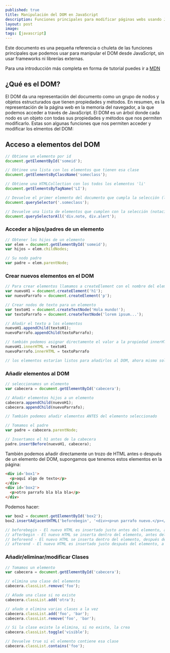 ```yaml
---
published: true
title: Manipulación del DOM en JavaScript
description: Funciones principales para modificar páginas webs usando JavaScript nativo, sin frameworks.
layout: post
image:
tags: [javascript]
---
```



Este documento es una pequeña referencia o chuleta de las funciones principales que podemos usar para manipular el DOM desde JavaScript, sin usar frameworks ni librerías externas.

Para una introducción más completa en forma de tutorial puedes ir a [MDN](https://developer.mozilla.org/es/docs/Referencia_DOM_de_Gecko/Introducci%C3%B3n)

## ¿Qué es el DOM?

El DOM da una representación del documento como un grupo de nodos y objetos estructurados que tienen propiedades y métodos. En resumen, es la representación de la página web en la memoria del navegador, a la que podemos acceder a través de JavaScript. El DOM es un árbol donde cada nodo es un objeto con todas sus propiedades y métodos que nos permiten modificarlo.
Estas son algunas funciones que nos permiten acceder y modificar los elmentos del DOM:

## Acceso a elementos del DOM

```javascript
// Obtiene un elemento por id
document.getElementById('someid');

// Obtinee una lista con los elementos que tienen esa clase
document.getElementsByClassName('someclass');

// Obtiene una HTMLCollection con los todos los elementos 'li'
document.getElementsByTagName('LI');

// Devuelve el primer elemento del documento que cumpla la selección (la notación es como en CSS)
document.querySelector('.someclass');

// Devuelve una lista de elementos que cumplen con la selección (notación como en CSS)
document.querySelectorAll('div.note, div.alert');
```

### Acceder a hijos/padres de un elemento

```javascript
// Obtener los hijos de un elemento
var elem = document.getElementById('someid');
var hijos = elem.childNodes;

// Su nodo padre
var padre = elem.parentNode;
```

### Crear nuevos elementos en el DOM

```javascript
// Para crear elementos llamamos a createElement con el nombre del elemento
var nuevoH1 = document.createElement('h1');
var nuevoParrafo = document.createElement('p');

// Crear nodos de texto para un elemento
var textoH1 = document.createTextNode('Hola mundo!');
var textoParrafo = document.createTextNode('lorem ipsum...');

// Añadir el texto a los elementos
nuevoH1.appendChild(textoH1);
nuevoParrafo.appendChild(textoParrafo);

// también podemos asignar directamente el valor a la propiedad innerHTML
nuevoH1.innerHTML = textoH1
nuevoParrafo.innerHTML = textoParrafo

// los elementos estarían listos para añadirlos al DOM, ahora mismo solo existen en memoria, pero no serán visibles hasta que no los añadamos a un elemento del DOM
```

### Añadir elementos al DOM

```javascript
// seleccionamos un elemento
var cabecera = document.getElementById('cabecera');

// Añadir elementos hijos a un elemento
cabecera.appendChild(nuevoH1);
cabecera.appendChild(nuevoParrafo);

// También podemos añadir elementos ANTES del elemento seleccionado

// Tomamos el padre
var padre = cabecera.parentNode;

// Insertamos el h1 antes de la cabecera
padre.insertBefore(nuevoH1, cabecera);
```

También podemos añadir directamente un trozo de HTML antes o después de un elemento del DOM, supongamos que tenemos estos elementos en la página:

```html
<div id='box1'>
  <p>aquí algo de texto</p>
</div>
<div id='box2'>
  <p>otro parrafo bla bla bla</p>
</div>
```

Podemos hacer:

```javascript
var box2 = document.getElementById('box2');
box2.insertAdjacentHTML('beforebegin', '<div><p>un parrafo nuevo.</p></div>');

// beforebegin - El nuevo HTML es insertado justo antes del elemento, a la misma altura (hermano).
// afterbegin - El nuevo HTML se inserta dentro del elemento, antes del primer hijo.
// beforeend - El nuevo HTML se inserta dentro del elemento, después del último hijo.
// afterend - El nuevo HTML es insertado justo después del elemento, a la misma altura (hermano).
```

### Añadir/eliminar/modificar Clases

```javascript
// Tomamos un elemento
var cabecera = document.getElementById('cabecera');

// elimina una clase del elemento
cabecera.classList.remove('foo');

// Añade una clase si no existe
cabecera.classList.add('otra');

// añade o elimina varias clases a la vez
cabecera.classList.add('foo', 'bar');
cabecera.classList.remove('foo', 'bar');

// Si la clase existe la elimina, si no existe, la crea
cabecera.classList.toggle('visible');

// Devuelve true si el elemento contiene esa clase
cabecera.classList.contains('foo');
```


